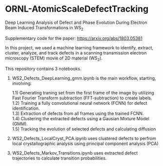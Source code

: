 # ORNL-AtomicScaleDefectTracking

Deep Learning Analysis of Defect and Phase Evolution During Electron Beam Induced Transformations in WS<sub>2</sub>

Supplementary code for the paper: https://arxiv.org/abs/1803.05381

In this project, we used a machine learning framework to identify, extract, cluster, analyze, and track defects in a scanning transmission electron microscopy (STEM) movie of 2D material (WS<sub>2</sub>).

This repository contains 3 notebooks. 


1. WS2_Defects_DeepLearning_gmm.ipynb is the main workflow, starting, involving:

    1.1) Generating traning set from the first frame of the image by utilizing Fast Fourier Transform subtraction (FFT-subtraction) to create labels.  
  1.2) Training a fully convolutional neural network (FCNN) for defect identification.  
  1.3) Extraction of defects from all frames using the trained FCNN.  
  1.4) Clustering the extracted defects using a Gausian Mixture Model (GMM).  
  1.5) Tracking the evolution of selected defects and calculating diffusion 
  
2. WS2_Defects_LocalCryst_PCA.ipynb uses clustered defects to perfrom local crystallographic analysis using principal component analysis (PCA) 

3. WS2_Defects_Markov_Transitions.ipynb uses extracted defect trajectories to calculate transition probabilities.  
